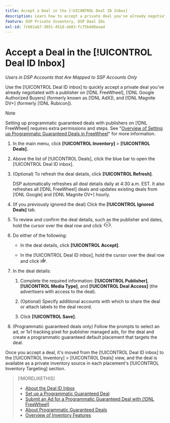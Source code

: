 ```yaml
---
title: Accept a Deal in the [!UICONTROL Deal ID Inbox]
description: Learn how to accept a private deal you've already negotiated with a publisher on [!DNL FreeWheel], [!DNL Google Authorized Buyers] (formerly known as [!DNL AdX]), and [!DNL Magnite DV+] (formerly [!DNL Rubicon]) using the Deal ID Inbox.
feature: DSP Private Inventory, DSP Deal IDs
exl-id: 7c681ab7-3051-451d-ab83-fc75bdd6eaad
---
```

# Accept a Deal in the [!UICONTROL Deal ID Inbox]

*Users in DSP Accounts that Are Mapped to SSP Accounts Only*

Use the [!UICONTROL Deal ID inbox] to quickly accept a private deal you've already negotiated with a publisher on [!DNL FreeWheel], [!DNL Google Authorized Buyers] (formerly known as [!DNL AdX]), and [!DNL Magnite DV+] (formerly [!DNL Rubicon]).

>[!NOTE]
>
>Setting up programmatic guaranteed deals with publishers on [!DNL FreeWheel] requires extra permissions and steps. See "[Overview of Setting up Programmatic Guaranteed Deals in FreeWheel](freewheel-overview.md)" for more information.

1. In the main menu, click **[!UICONTROL Inventory]** > **[!UICONTROL Deals].**

1. Above the list of [!UICONTROL Deals], click the blue bar to open the [!UICONTROL Deal ID inbox].

1. (Optional) To refresh the deal details, click **[!UICONTROL Refresh]**.

   DSP automatically refreshes all deal details daily at 4:30 a.m. EST. It also refreshes all [!DNL FreeWheel] deals and updates existing deals from [!DNL Google] and [!DNL Magnite DV+] hourly.

1. (If you previously ignored the deal) Click the **[!UICONTROL Ignored Deals]** tab.

1. To review and confirm the deal details, such as the publisher and dates, hold the cursor over the deal row and click ![Review](/help/dsp/assets/review.png).

1. Do either of the following:

    * In the deal details, click **[!UICONTROL Accept]**.

    * In the [!UICONTROL Deal ID inbox], hold the cursor over the deal row and click ![Accept](/help/dsp/assets/accept.png).

1. In the deal details:
    1. Complete the required information: **[!UICONTROL Publisher]**, **[!UICONTROL Media Type]**, and **[!UICONTROL Deal Access]** (the advertisers with access to the deal).
    1. (Optional) Specify additional accounts with which to share the deal or attach labels to the deal record.

    1. Click **[!UICONTROL Save]**.

1. (Programmatic guaranteed deals only) Follow the prompts to select an ad, or 1x1 tracking pixel for publisher managed ads, for the deal and create a programmatic guaranteed default placement that targets the deal.

Once you accept a deal, it's moved from the [!UICONTROL Deal ID inbox] to the [!UICONTROL Inventory] > [!UICONTROL Deals] view, and the deal is available as a private inventory source in each placement's [!UICONTROL Inventory Targeting] section.

>[!MORELIKETHIS]
>
>* [About the Deal ID Inbox](deal-id-inbox-about.md)
>* [Set up a Programmatic Guaranteed Deal](programmatic-guaranteed-set-up.md)
>* [Submit an Ad for a Programmatic Guaranteed Deal with [!DNL FreeWheel]](freewheel-submit.md)
>* [About Programmatic Guaranteed Deals](programmatic-guaranteed-about.md)
>* [Overview of Inventory Features](inventory-overview.md)
